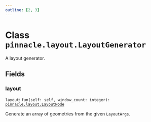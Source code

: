 ```yaml
---
outline: [2, 3]
---
```


# Class `pinnacle.layout.LayoutGenerator`


A layout generator.

## Fields

### layout

`layout`: <code>fun(self: self, window_count: integer): <a href="/lua-reference/0.1.0-alpha.1/classes/pinnacle.layout.LayoutNode">pinnacle.layout.LayoutNode</a></code>

Generate an array of geometries from the given `LayoutArgs`.


